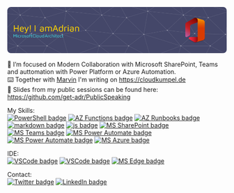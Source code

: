 ![Header](./github-header-image.png)

🔬 I’m focused on Modern Collaboration with Microsoft SharePoint, Teams and auttomation with Power Platform or Azure Automation.  
⌨️ Together with [Marvin](https://github.com/MarvinBangert) I'm writing on https://cloudkumpel.de  
📣 Slides from my public sessions can be found here: https://github.com/get-adr/PublicSpeaking  


My Skills:  
[![PowerShell badge](https://img.shields.io/badge/powershell-5391FE?style=for-the-badge&logo=powershell&logoColor=white)](https://docs.microsoft.com/en-us/powershell/) 
[![AZ Functions badge](https://img.shields.io/badge/Azure_Functions-0062AD?style=for-the-badge&logo=azure-functions&logoColor=white)](https://docs.microsoft.com/en-us/azure/azure-functions/) 
[![AZ Runbooks badge](https://img.shields.io/badge/Azure_Runbooks-0062AD?style=for-the-badge&logo=azure-functions&logoColor=white)](https://docs.microsoft.com/en-us/azure/automation/) 
[![markdown badge](https://img.shields.io/badge/Markdown-000000?style=for-the-badge&logo=markdown&logoColor=white)](https://daringfireball.net/projects/markdown/) 
[![js badge](https://img.shields.io/badge/JavaScript-323330?style=for-the-badge&logo=javascript&logoColor=F7DF1E)]() 
[![MS SharePoint badge](https://img.shields.io/badge/Microsoft_SharePoint-038387?style=for-the-badge&logo=microsoft-sharepoint&logoColor=white)](https://www.microsoft.com/en-us/microsoft-365/sharepoint/collaboration) 
[![MS Teams badge](https://img.shields.io/badge/Microsoft_Teams-464EB8?style=for-the-badge&logo=microsoft-Teams&logoColor=white)](https://www.microsoft.com/en-us/microsoft-teams/group-chat-software/) 
[![MS Power Automate badge](https://img.shields.io/badge/Power_Automate-0066FF?style=for-the-badge&logo=power%20automate&logoColor=white)](https://powerautomate.microsoft.com/) 
[![MS Power Automate badge](https://img.shields.io/badge/Power_Apps-742774?style=for-the-badge&logo=power%20apps&logoColor=white)](https://powerapps.microsoft.com/) 
[![MS Azure badge](https://img.shields.io/badge/Microsoft_Azure-0089D6?style=for-the-badge&logo=microsoft-azure&logoColor=white)](https://azure.microsoft.com) 



IDE:  
[![VSCode badge](https://img.shields.io/badge/vscode-3776AB?style=for-the-badge&logo=visualstudiocode&logoColor=white)](https://code.visualstudio.com/) 
[![VSCode badge](https://img.shields.io/badge/windows%20terminal-4D4D4D?style=for-the-badge&logo=windows%20terminal&logoColor=white)](https://apps.microsoft.com/store/detail/windows-terminal/9N0DX20HK701?hl=en-us&gl=US) 
[![MS Edge badge](https://img.shields.io/badge/Microsoft_Edge-0078D7?style=for-the-badge&logo=Microsoft-edge&logoColor=white)](https://www.microsoft.com/en-us/edge)  

Contact:  
[![Twitter badge](https://img.shields.io/badge/Twitter-1DA1F2?style=for-the-badge&logo=twitter&logoColor=white)](https://twitter.com/adrianritter) 
[![LinkedIn badge](https://img.shields.io/badge/LinkedIn-0077B5?style=for-the-badge&logo=linkedin&logoColor=white)](https://linkedin.com/in/adrianritter) 
